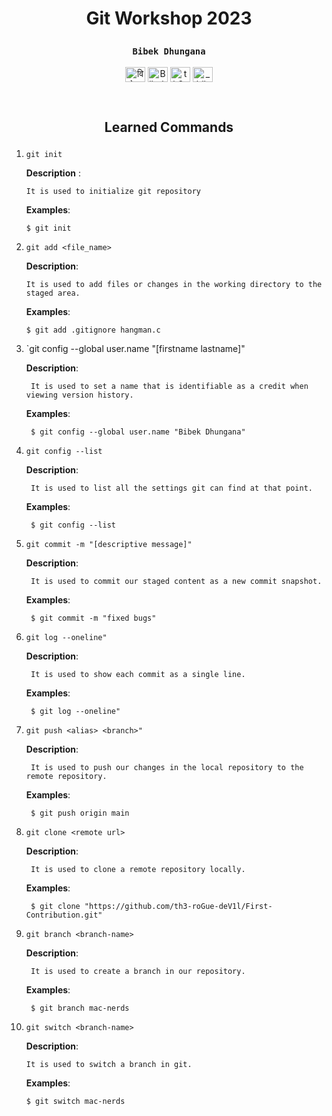 # <p align='center'>Git Workshop 2023 <p>

### <p align='center'>`Bibek Dhungana`</p>

<p align="center">
    <a href="https://www.facebook.com/dhunganapiyush" target="blank"
    ><img
        align="center"
        src="https://raw.githubusercontent.com/rahuldkjain/github-profile-readme-generator/master/src/images/icons/Social/facebook.svg"
        alt="विवेक ढुङ्गाना"
        height="24"
        width="32"
    /></a>
    <a href="https://www.linkedin.com/in/%E0%A4%B5%E0%A4%BF%E0%A4%B5%E0%A5%87%E0%A4%95-%E0%A4%A2%E0%A5%81%E0%A4%99%E0%A5%8D%E0%A4%97%E0%A4%BE%E0%A4%A8%E0%A4%BE-48900a245/" target="blank"
    ><img
        align="center"
        src="https://raw.githubusercontent.com/rahuldkjain/github-profile-readme-generator/master/src/images/icons/Social/linked-in-alt.svg"
        alt="Bibek Dhungana"
        height="24"
        width="32"
    /></a>
    <a href="https://github.com/th3-roGue-deV1l" target="blank"
    ><img
        align="center"
        src="https://raw.githubusercontent.com/rahuldkjain/github-profile-readme-generator/master/src/images/icons/Social/github.svg"
        alt="th3-roGue-deV1l"
        height="24"
        width="32"
    /></a>
       <a href="https://www.instagram.com/_bibek_dhungana_/" target="blank"
    ><img
        align="center"
        src="https://raw.githubusercontent.com/rahuldkjain/github-profile-readme-generator/master/src/images/icons/Social/instagram.svg"
        alt="_bibek_dhungana_"
        height="24"
        width="32"
    /></a>

</p>

<br>

## <p align='center'>Learned Commands</p>

1.  `git init`

    **Description** :

        It is used to initialize git repository

    **Examples**:

        $ git init

2.  `git add <file_name>`

    **Description**:

        It is used to add files or changes in the working directory to the staged area.

    **Examples**:

        $ git add .gitignore hangman.c

3. `git config --global user.name "[firstname lastname]"

	**Description**:

		It is used to set a name that is identifiable as a credit when viewing version history.

	**Examples**:

		
		$ git config --global user.name "Bibek Dhungana"

4. `git config --list`

	**Description**:

		It is used to list all the settings git can find at that point.

	**Examples**:
		
		$ git config --list

5. `git commit -m "[descriptive message]"`

	**Description**:

		It is used to commit our staged content as a new commit snapshot.

	**Examples**:
		
		$ git commit -m "fixed bugs"

6. `git log --oneline"`

	**Description**:

		It is used to show each commit as a single line.

	**Examples**:
		
		$ git log --oneline"

7. `git push <alias> <branch>"`

	**Description**:

		It is used to push our changes in the local repository to the remote repository.

	**Examples**:
		
		$ git push origin main

8. `git clone <remote url>`

	**Description**:

		It is used to clone a remote repository locally.

	**Examples**:
		
		$ git clone "https://github.com/th3-roGue-deV1l/First-Contribution.git"

9. `git branch <branch-name>`

	**Description**:

		It is used to create a branch in our repository.

	**Examples**:
		
		$ git branch mac-nerds

10. `git switch <branch-name>`

	**Description**:

		It is used to switch a branch in git.

	**Examples**:
		
		$ git switch mac-nerds
